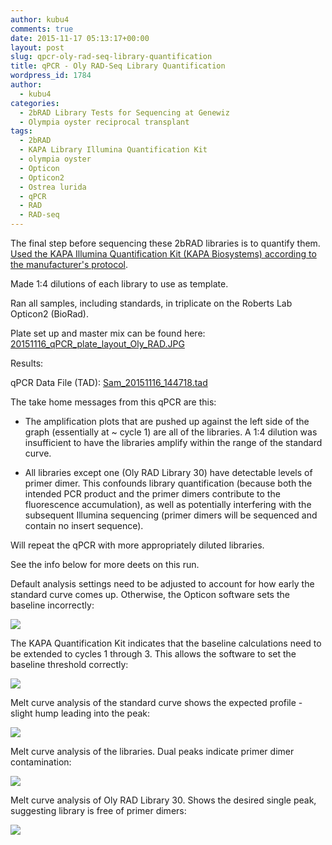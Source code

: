 ```yaml
---
author: kubu4
comments: true
date: 2015-11-17 05:13:17+00:00
layout: post
slug: qpcr-oly-rad-seq-library-quantification
title: qPCR - Oly RAD-Seq Library Quantification
wordpress_id: 1784
author:
  - kubu4
categories:
  - 2bRAD Library Tests for Sequencing at Genewiz
  - Olympia oyster reciprocal transplant
tags:
  - 2bRAD
  - KAPA Library Illumina Quantification Kit
  - olympia oyster
  - Opticon
  - Opticon2
  - Ostrea lurida
  - qPCR
  - RAD
  - RAD-seq
---
```


The final step before sequencing these 2bRAD libraries is to quantify them. [Used the KAPA Illumina Quantification Kit (KAPA Biosystems) according to the manufacturer's protocol](https://github.com/sr320/LabDocs/blob/master/protocols/Commercial_Protocols/KAPA_Biosystems_KAPA_Library_Quantification_Illumina_Manual_July2014.pdf).

Made 1:4 dilutions of each library to use as template.

Ran all samples, including standards, in triplicate on the Roberts Lab Opticon2 (BioRad).

Plate set up and master mix can be found here: [20151116_qPCR_plate_layout_Oly_RAD.JPG](http://eagle.fish.washington.edu/Arabidopsis/20151116_qPCR_plate_layout_Oly_RAD.JPG)



Results:

qPCR Data File (TAD): [Sam_20151116_144718.tad](http://eagle.fish.washington.edu/Arabidopsis/qPCR/Opticon/Sam_20151116_144718.tad)

The take home messages from this qPCR are this:




    
  * The amplification plots that are pushed up against the left side of the graph (essentially at ~ cycle 1) are all of the libraries. A 1:4 dilution was insufficient to have the libraries amplify within the range of the standard curve.

    
  * All libraries except one (Oly RAD Library 30) have detectable levels of primer dimer. This confounds library quantification (because both the intended PCR product and the primer dimers contribute to the fluorescence accumulation), as well as potentially interfering with the subsequent Illumina sequencing (primer dimers will be sequenced and contain no insert sequence).



Will repeat the qPCR with more appropriately diluted libraries.

See the info below for more deets on this run.





Default analysis settings need to be adjusted to account for how early the standard curve comes up. Otherwise, the Opticon software sets the baseline incorrectly:

[![](http://eagle.fish.washington.edu/Arabidopsis/201501116_RAD_qPCR_01.png)](http://eagle.fish.washington.edu/Arabidopsis/201501116_RAD_qPCR_01.png)







The KAPA Quantification Kit indicates that the baseline calculations need to be extended to cycles 1 through 3. This allows the software to set the baseline threshold correctly:

[![](http://eagle.fish.washington.edu/Arabidopsis/201501116_RAD_qPCR_02.png)](http://eagle.fish.washington.edu/Arabidopsis/201501116_RAD_qPCR_02.png)







Melt curve analysis of the standard curve shows the expected profile - slight hump leading into the peak:

[![](http://eagle.fish.washington.edu/Arabidopsis/201501116_RAD_qPCR_std_melt.png)](http://eagle.fish.washington.edu/Arabidopsis/201501116_RAD_qPCR_std_melt.png)







Melt curve analysis of the libraries. Dual peaks indicate primer dimer contamination:

[![](http://eagle.fish.washington.edu/Arabidopsis/201501116_RAD_qPCR_library_melt_01.png)](http://eagle.fish.washington.edu/Arabidopsis/201501116_RAD_qPCR_library_melt_01.png)





Melt curve analysis of Oly RAD Library 30. Shows the desired single peak, suggesting library is free of primer dimers:

[![](http://eagle.fish.washington.edu/Arabidopsis/201501116_RAD_qPCR_library_melt_02.png)](http://eagle.fish.washington.edu/Arabidopsis/201501116_RAD_qPCR_library_melt_02.png)
